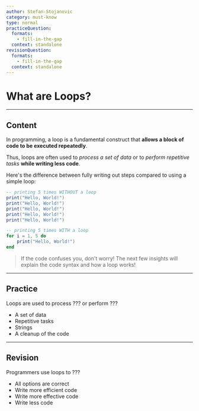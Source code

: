 ```yaml
---
author: Stefan-Stojanovic
category: must-know
type: normal
practiceQuestion:
  formats:
    - fill-in-the-gap
  context: standalone
revisionQuestion:
  formats:
    - fill-in-the-gap
  context: standalone
---
```


# What are Loops?

---
## Content

In programming, a loop is a fundamental construct that **allows a block of code to be executed repeatedly**. 

Thus, loops are often used to *process a set of data* or to *perform repetitive tasks* **while writing less code**. 

Here's the difference between fully writing out steps compared to using a simple loop:

```lua
-- printing 5 times WITHOUT a loop
print("Hello, World!")
print("Hello, World!")
print("Hello, World!")
print("Hello, World!")
print("Hello, World!")

-- printing 5 times WITH a loop
for i = 1, 5 do
    print("Hello, World!")
end
```
> If the code confuses you, don't worry! The next few insights will explain the code syntax and how a loop works!

---

## Practice

Loops are used to process ??? or perform ??? 

- A set of data
- Repetitive tasks
- Strings
- A cleanup of the code

---

## Revision

Programmers use loops to ???

- All options are correct
- Write more efficient code
- Write more effective code
- Write less code